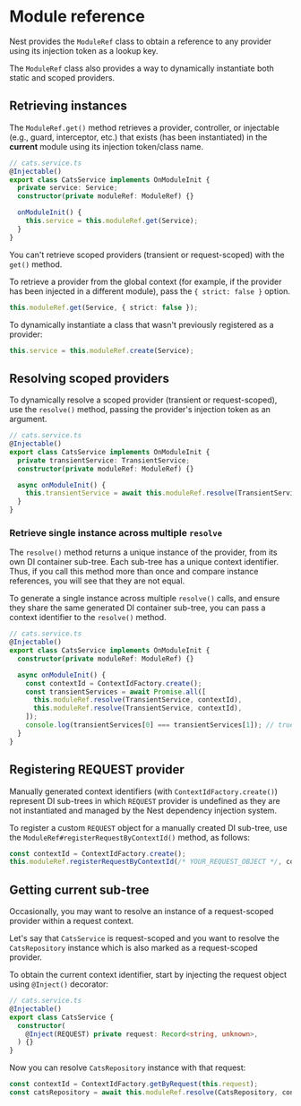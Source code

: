 # Module reference

Nest provides the `ModuleRef` class to obtain a reference to any provider using its injection token as a lookup key.

The `ModuleRef` class also provides a way to dynamically instantiate both static and scoped providers. 


## Retrieving instances

The `ModuleRef.get()` method retrieves a provider, controller, or injectable (e.g., guard, interceptor, etc.) that exists (has been instantiated) in the **current** module using its injection token/class name.

```ts
// cats.service.ts
@Injectable()
export class CatsService implements OnModuleInit {
  private service: Service;
  constructor(private moduleRef: ModuleRef) {}

  onModuleInit() {
    this.service = this.moduleRef.get(Service);
  }
}
```

You can't retrieve scoped providers (transient or request-scoped) with the `get()` method.

To retrieve a provider from the global context (for example, if the provider has been injected in a different module), pass the `{ strict: false }` option.

```ts
this.moduleRef.get(Service, { strict: false });
```

To dynamically instantiate a class that wasn't previously registered as a provider:

```ts
this.service = this.moduleRef.create(Service);
```


## Resolving scoped providers

To dynamically resolve a scoped provider (transient or request-scoped), use the `resolve()` method, passing the provider's injection token as an argument.

```ts
// cats.service.ts
@Injectable()
export class CatsService implements OnModuleInit {
  private transientService: TransientService;
  constructor(private moduleRef: ModuleRef) {}

  async onModuleInit() {
    this.transientService = await this.moduleRef.resolve(TransientService);
  }
}
```

### Retrieve single instance across multiple `resolve`

The `resolve()` method returns a unique instance of the provider, from its own DI container sub-tree. Each sub-tree has a unique context identifier. Thus, if you call this method more than once and compare instance references, you will see that they are not equal.

To generate a single instance across multiple `resolve()` calls, and ensure they share the same generated DI container sub-tree, you can pass a context identifier to the `resolve()` method.

```ts
// cats.service.ts
@Injectable()
export class CatsService implements OnModuleInit {
  constructor(private moduleRef: ModuleRef) {}

  async onModuleInit() {
    const contextId = ContextIdFactory.create();
    const transientServices = await Promise.all([
      this.moduleRef.resolve(TransientService, contextId),
      this.moduleRef.resolve(TransientService, contextId),
    ]);
    console.log(transientServices[0] === transientServices[1]); // true
  }
}
```

## Registering REQUEST provider

Manually generated context identifiers (with `ContextIdFactory.create()`) represent DI sub-trees in which `REQUEST` provider is undefined as they are not instantiated and managed by the Nest dependency injection system.

To register a custom `REQUEST` object for a manually created DI sub-tree, use the `ModuleRef#registerRequestByContextId()` method, as follows:

```ts
const contextId = ContextIdFactory.create();
this.moduleRef.registerRequestByContextId(/* YOUR_REQUEST_OBJECT */, contextId);
```


## Getting current sub-tree

Occasionally, you may want to resolve an instance of a request-scoped provider within a request context. 

Let's say that `CatsService` is request-scoped and you want to resolve the `CatsRepository` instance which is also marked as a request-scoped provider. 

To obtain the current context identifier, start by injecting the request object using `@Inject()` decorator:

```ts
// cats.service.ts
@Injectable()
export class CatsService {
  constructor(
    @Inject(REQUEST) private request: Record<string, unknown>,
  ) {}
}
```

Now you can resolve `CatsRepository` instance with that request:

```ts
const contextId = ContextIdFactory.getByRequest(this.request);
const catsRepository = await this.moduleRef.resolve(CatsRepository, contextId);
```